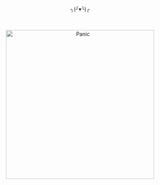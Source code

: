 <!-- Giant shrug emoji section -->
<p align="center">
  <br/><br/><br/>
  ╮(╯▾╰)╭
  <br/><br/><br/>
</p>

<!-- Bigger panic zone -->
<p align="center">
  <img src="https://media3.giphy.com/media/v1.Y2lkPTc5MGI3NjExMjhoZ2p3NnltZGFqOGw3dGY4OHFmNHY1dWhzbGl2NmppbXFqMGxhNSZlcD12MV9naWZzX3NlYXJjaCZjdD1n/wM2jsoKbVTur6/giphy.webp" width="400" alt="Panic">
  <br/><br/>
</p>
